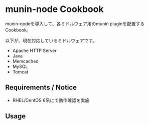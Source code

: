 munin-node Cookbook
============================

munin-nodeを導入して、各ミドルウェア用のmunin pluginを配置するCookbook。

以下が、現在対応しているミドルウェアです。

- Apache HTTP Server
- Java
- Memcached
- MySQL
- Tomcat

Requirements / Notice
---------------------
- RHEL/CentOS 6系にて動作確認を実施

Usage
-----

